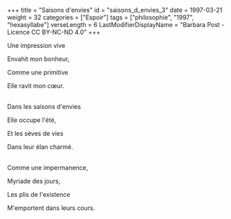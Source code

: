 +++
title = "Saisons d'envies"
id = "saisons_d_envies_3"
date = 1997-03-21
weight = 32
categories = ["Espoir"]
tags = ["philosophie", "1997", "hexasyllabe"]
verseLength = 6
LastModifierDisplayName = "Barbara Post - Licence CC BY-NC-ND 4.0"
+++

Une impression vive

Envahit mon bonheur,

Comme une primitive

Elle ravit mon cœur.

 \
Dans les saisons d'envies

Elle occupe l'été,

Et les sèves de vies

Dans leur élan charmé.

 \
Comme une impermanence,

Myriade des jours,

Les plis de l'existence

M'emportent dans leurs cours.
